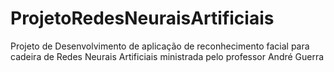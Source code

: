 # ProjetoRedesNeuraisArtificiais
Projeto de Desenvolvimento de aplicação de reconhecimento facial para cadeira de Redes Neurais Artificiais ministrada pelo professor André Guerra
